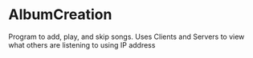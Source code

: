 # AlbumCreation
Program to add, play, and skip songs. Uses Clients and Servers to view what others are listening to using IP address
